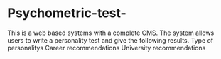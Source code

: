 # Psychometric-test-
This is a web based systems with a complete CMS. The system allows users to write a personality test and give the following results. Type of personalitys Career recommendations  University recommendations 

